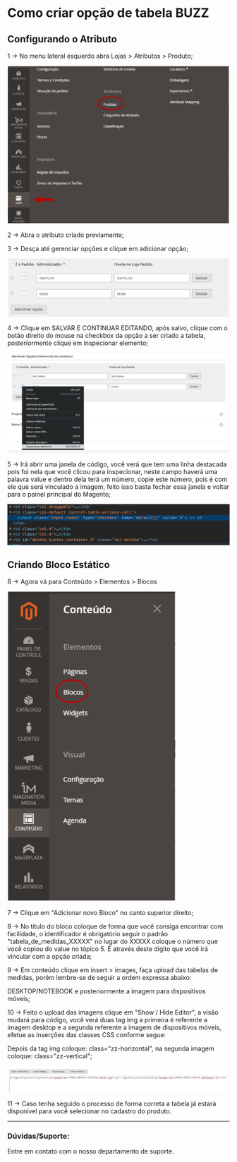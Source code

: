 # Como criar opção de tabela BUZZ

## Configurando o Atributo

1 -> No menu lateral esquerdo abra Lojas > Atributos > Produto;

![opção do atributo](https://github.com/Oficina-do-Dev/Tutoriais/blob/main/Magento_2/022%20-%20Como%20criar%20opcao%20de%20tabela%20BUZZ/images/imagem1.png)

2 -> Abra o atributo criado previamente;

3 -> Desça até gerenciar opções e clique em adicionar opção;

![opção do atributo](https://github.com/Oficina-do-Dev/Tutoriais/blob/main/Magento_2/022%20-%20Como%20criar%20opcao%20de%20tabela%20BUZZ/images/imagem2.png)

4 -> Clique em SALVAR E CONTINUAR EDITANDO, após salvo, clique com o botão direito do mouse na checkbox da opção a ser criado a tabela, posteriormente clique em inspecionar elemento;

![opção do atributo](https://github.com/Oficina-do-Dev/Tutoriais/blob/main/Magento_2/022%20-%20Como%20criar%20opcao%20de%20tabela%20BUZZ/images/imagem3.png)

5 -> Irá abrir uma janela de código, você verá que tem uma linha destacada pois foi nela que você clicou para inspecionar, neste campo haverá uma palavra value e dentro dela terá um número, copie este número, pois é com ele que será vinculado a imagem, feito isso basta fechar essa janela e voltar para o painel principal do Magento;

![opção do atributo](https://github.com/Oficina-do-Dev/Tutoriais/blob/main/Magento_2/022%20-%20Como%20criar%20opcao%20de%20tabela%20BUZZ/images/imagem4.png)

## Criando Bloco Estático

6 -> Agora vá para Conteúdo > Elementos > Blocos

![opção do bloco](https://github.com/Oficina-do-Dev/Tutoriais/blob/main/Magento_2/022%20-%20Como%20criar%20opcao%20de%20tabela%20BUZZ/images/imagem5.png)

7 -> Clique em "Adicionar novo Bloco" no canto superior direito;

8 -> No título do bloco coloque de forma que você consiga encontrar com facilidade, o identificador é obrigatório seguir o padrão "tabela_de_medidas_XXXXX" no lugar do XXXXX coloque o número que você copiou do value no tópico 5. É através deste digito que você irá vincular com a opção criada;

9 -> Em conteúdo clique em insert > images, faça upload das tabelas de medidas, porém lembre-se de seguir a ordem expressa abaixo: 

DESKTOP/NOTEBOOK e posteriormente a imagem para dispositivos móveis;

10 -> Feito o upload das imagens clique em "Show / Hide Editor", a visão mudará para código, você verá duas tag img a primeira é referente a imagem desktop e a segunda referente a imagem de dispositivos móveis, efetue as inserções das classes CSS conforme segue: 

Depois da tag img coloque: class="zz-horizontal", na segunda imagem coloque: class="zz-vertical";

![opção do bloco](https://github.com/Oficina-do-Dev/Tutoriais/blob/main/Magento_2/022%20-%20Como%20criar%20opcao%20de%20tabela%20BUZZ/images/imagem6.png)

11 -> Caso tenha seguido o processo de forma correta a tabela já estará disponível para você selecionar no cadastro do produto.

<hr>

### Dúvidas/Suporte:
Entre em contato com o nosso departamento de suporte.